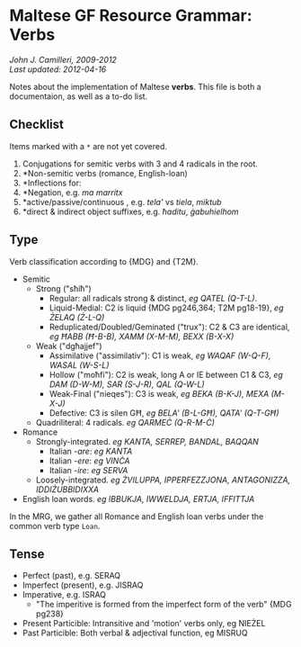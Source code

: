 # Maltese GF Resource Grammar: Verbs
_John J. Camilleri, 2009-2012_  
_Last updated: 2012-04-16_

Notes about the implementation of Maltese **verbs**.
This file is both a documentaion, as well as a to-do list.

## Checklist

Items marked with a `*` are not yet covered.

1. Conjugations for semitic verbs with 3 and 4 radicals in the root.
1. *Non-semitic verbs (romance, English-loan)
1. *Inflections for:
  1. *Negation, e.g. _ma marritx_
  1. *active/passive/continuous , e.g. _tela'_ vs _tiela_, _miktub_
  1. *direct & indirect object suffixes, e.g. _ħaditu_, _ġabuhielhom_

## Type

Verb classification according to {MDG} and {T2M}.

- Semitic
  - Strong ("sħiħ")
     - Regular: all radicals strong & distinct, _eg QATEL (Q-T-L)_.
     - Liquid-Medial: C2 is liquid {MDG pg246,364; T2M pg18-19}, _eg ŻELAQ (Ż-L-Q)_
     - Reduplicated/Doubled/Geminated ("trux"): C2 & C3 are identical, _eg ĦABB (Ħ-B-B), XAMM (X-M-M), BEXX (B-X-X)_
  - Weak ("dgħajjef")
     - Assimilative ("assimilativ"): C1 is weak, _eg WAQAF (W-Q-F), WASAL (W-S-L)_
     - Hollow ("moħfi"): C2 is weak, long A or IE between C1 & C3, _eg DAM (D-W-M), SAR (S-J-R), QAL (Q-W-L)_
     - Weak-Final ("nieqes"): C3 is weak, _eg BEKA (B-K-J), MEXA (M-X-J)_
     - Defective: C3 is silen GĦ, _eg BELA' (B-L-GĦ), QATA' (Q-T-GĦ)_
  - Quadriliteral: 4 radicals. _eg QARMEĊ (Q-R-M-Ċ)_
- Romance
  - Strongly-integrated. _eg KANTA, SERREP, BANDAL, BAQQAN_
     - Italian _-are_: _eg KANTA_
     - Italian _-ere_: _eg VINĊA_
     - Italian _-ire_: _eg SERVA_
  - Loosely-integrated. _eg ŻVILUPPA, IPPERFEZZJONA, ANTAGONIZZA, IDDIŻUBBIDIXXA_
- English loan words. _eg IBBUKJA, IWWELDJA, ERTJA, IFFITTJA_

In the MRG, we gather all Romance and English loan verbs under the common verb type `Loan`.


## Tense

- Perfect (past), e.g. SERAQ
- Imperfect (present), e.g. JISRAQ
- Imperative, e.g. ISRAQ
  - "The imperitive is formed from the imperfect form of the verb" {MDG pg238}
- Present Particible: Intransitive and 'motion' verbs only, eg NIEŻEL
- Past Particible: Both verbal & adjectival function, eg MISRUQ

